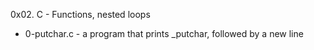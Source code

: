 0x02. C - Functions, nested loops
- 0-putchar.c - a program that prints _putchar, followed by a new line
